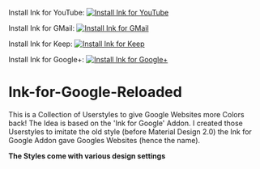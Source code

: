 Install Ink for YouTube: [![Install Ink for YouTube](https://img.shields.io/badge/Install%20directly%20with-Stylus-00adad.svg)](https://raw.githubusercontent.com/FaySmash/Ink-for-Google-Reloaded/master/Ink_for_YouTube.user.css)

Install Ink for GMail: [![Install Ink for GMail](https://img.shields.io/badge/Install%20directly%20with-Stylus-00adad.svg)](https://raw.githubusercontent.com/FaySmash/Ink-for-Google-Reloaded/master/Ink_for_GMail.user.css)

Install Ink for Keep: [![Install Ink for Keep](https://img.shields.io/badge/Install%20directly%20with-Stylus-00adad.svg)](https://raw.githubusercontent.com/FaySmash/Ink-for-Google-Reloaded/master/Ink_for_Keep.user.css)

Install Ink for Google+: [![Install Ink for Google+](https://img.shields.io/badge/Install%20directly%20with-Stylus-00adad.svg)](https://raw.githubusercontent.com/FaySmash/Ink-for-Google-Reloaded/master/Ink_for_Google%2B.user.css)

# Ink-for-Google-Reloaded
This is a Collection of Userstyles to give Google Websites more Colors back! The Idea is based on the 'Ink for Google' Addon. I created those Userstyles to imitate the old style (before Material Design 2.0) the Ink for Google Addon gave Googles Websites (hence the name).

**The Styles come with various design settings**
